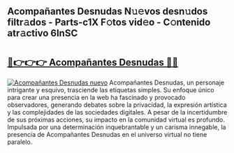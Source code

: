 ## Acompañantes Desnudas N𝚞𝚎vos desn𝚞dos filtr𝚊dos - Parts-c1X F𝚘tos vid𝚎o - C𝚘ntenido atr𝚊ctivo 6InSC

# <h2><a href="http://mbbqyf8.tromn.icu/?c=Acompa%c3%b1antes+Desnudas">🔗👉👉👉 Acompañantes Desnudas 🔗🔗</a></h2>

[![Acompañantes Desnudas nuevo](https://i.imgur.com/pEAQMta.gif)](http://mbbqyf8.tromn.icu/?c=Acompa%c3%b1antes+Desnudas)
Acompañantes Desnudas, un personaje intrigante y esquivo, trasciende las etiquetas simples. Su enfoque único para crear una presencia en la web ha fascinado y provocado observadores, generando debates sobre la privacidad, la expresión artística y las complejidades de las sociedades digitales. A pesar de la incertidumbre de sus próximas acciones, su impacto en la comunidad virtual es profundo. Impulsada por una determinación inquebrantable y un carisma innegable, la presencia de Acompañantes Desnudas en el universo virtual no tiene paralelo.
